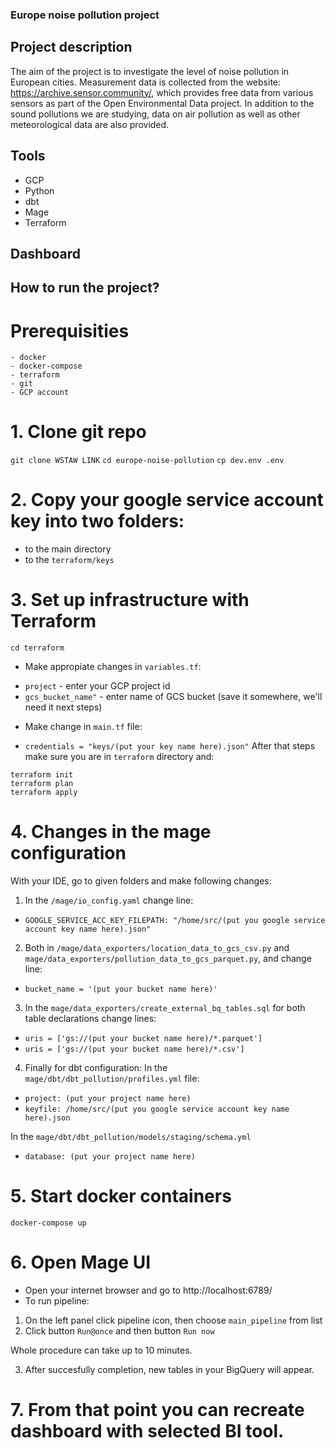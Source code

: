 ### Europe noise pollution project

## Project description
The aim of the project is to investigate the level of noise pollution in European cities. Measurement data is collected from the website: https://archive.sensor.community/, which provides free data from various sensors as part of the Open Environmental Data project. In addition to the sound pollutions we are studying, data on air pollution as well as other meteorological data are also provided.


## Tools
* GCP
* Python
* dbt
* Mage
* Terraform

## Dashboard

## How to run the project?

# Prerequisities
```
- docker
- docker-compose
- terraform
- git
- GCP account
```
# 1. Clone git repo
`git clone WSTAW LINK`
`cd europe-noise-pollution`
`cp dev.env .env`

# 2. Copy your google service account key into two folders: 
- to the main directory
- to the `terraform/keys`

# 3. Set up infrastructure with Terraform
`cd terraform`
* Make appropiate changes in `variables.tf`: 
- `project` - enter your GCP project id
- `gcs_bucket_name"` - enter name of GCS bucket (save it somewhere, we'll need it next steps)
* Make change in `main.tf` file:
- `credentials = "keys/(put your key name here).json"`
After that steps make sure you are in `terraform` directory and:
```
terraform init
terraform plan
terraform apply
```

# 4. Changes in the mage configuration 
With your IDE, go to given folders and make following changes:
1. In the `/mage/io_config.yaml` change line: 
* `GOOGLE_SERVICE_ACC_KEY_FILEPATH: "/home/src/(put you google service account key name here).json"`

2. Both in  `/mage/data_exporters/location_data_to_gcs_csv.py` and `mage/data_exporters/pollution_data_to_gcs_parquet.py`, and change line:
* `bucket_name = '(put your bucket name here)'`

3. In the `mage/data_exporters/create_external_bq_tables.sql` for both table declarations change lines: 
* `uris = ['gs://(put your bucket name here)/*.parquet']`
* `uris = ['gs://(put your bucket name here)/*.csv']`

4. Finally for dbt configuration: 
In the `mage/dbt/dbt_pollution/profiles.yml` file: 
* `project: (put your project name here)`
* `keyfile: /home/src/(put you google service account key name here).json`

In the `mage/dbt/dbt_pollution/models/staging/schema.yml`
* `database: (put your project name here)`

# 5. Start docker containers 
`docker-compose up`

# 6. Open Mage UI 
* Open your internet browser and go to http://localhost:6789/
* To run pipeline: 
1. On the left panel click pipeline icon, then choose `main_pipeline` from list
2. Click button `Run@once` and then button `Run now`

Whole procedure can take up to 10 minutes.

3. After succesfully completion, new tables in your BigQuery will appear. 

# 7. From that point you can recreate dashboard with selected BI tool. 

